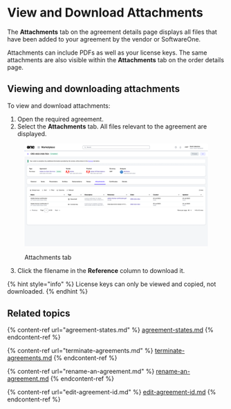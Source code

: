 # View and Download Attachments

The **Attachments** tab on the agreement details page displays all files that have been added to your agreement by the vendor or SoftwareOne.&#x20;

Attachments can include PDFs as well as your license keys. The same attachments are also visible within the **Attachments** tab on the order details page.

## Viewing and downloading attachments

To view and download attachments:&#x20;

1. Open the required agreement.&#x20;
2. Select the **Attachments** tab. All files relevant to the agreement are displayed.&#x20;

<figure><img src="../../../.gitbook/assets/image (954).png" alt=""><figcaption><p>Attachments tab</p></figcaption></figure>

3. Click the filename in the **Reference** column to download it.&#x20;

{% hint style="info" %}
License keys can only be viewed and copied, not downloaded.
{% endhint %}

## Related topics

{% content-ref url="agreement-states.md" %}
[agreement-states.md](agreement-states.md)
{% endcontent-ref %}

{% content-ref url="terminate-agreements.md" %}
[terminate-agreements.md](terminate-agreements.md)
{% endcontent-ref %}

{% content-ref url="rename-an-agreement.md" %}
[rename-an-agreement.md](rename-an-agreement.md)
{% endcontent-ref %}

{% content-ref url="edit-agreement-id.md" %}
[edit-agreement-id.md](edit-agreement-id.md)
{% endcontent-ref %}
